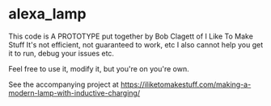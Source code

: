 # alexa_lamp

This code is A PROTOTYPE put together by Bob Clagett of I Like To Make Stuff
It's not efficient, not guaranteed to work, etc
I also cannot help you get it to run, debug your issues etc.  

Feel free to use it, modify it, but you're on you're own.

See the accompanying project at
https://iliketomakestuff.com/making-a-modern-lamp-with-inductive-charging/

